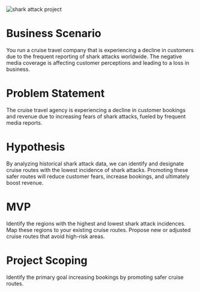 ![shark attack project](https://www.sharkattackfile.net/images/sharks/SHKGRF-14.jpg "Shark Attack Project Image")

# Business Scenario
You run a cruise travel company that is experiencing a decline in customers due to the frequent reporting of shark attacks worldwide. The negative media coverage is affecting customer perceptions and leading to a loss in business.
# Problem Statement
The cruise travel agency is experiencing a decline in customer bookings and revenue due to increasing fears of shark attacks, fueled by frequent media reports.
# Hypothesis
By analyzing historical shark attack data, we can identify and designate cruise routes with the lowest incidence of shark attacks. Promoting these safer routes will reduce customer fears, increase bookings, and ultimately boost revenue.
# MVP
Identify the regions with the highest and lowest shark attack incidences.
Map these regions to your existing cruise routes.
Propose new or adjusted cruise routes that avoid high-risk areas.
# Project Scoping
Identify the primary goal increasing bookings by promoting safer cruise routes.
